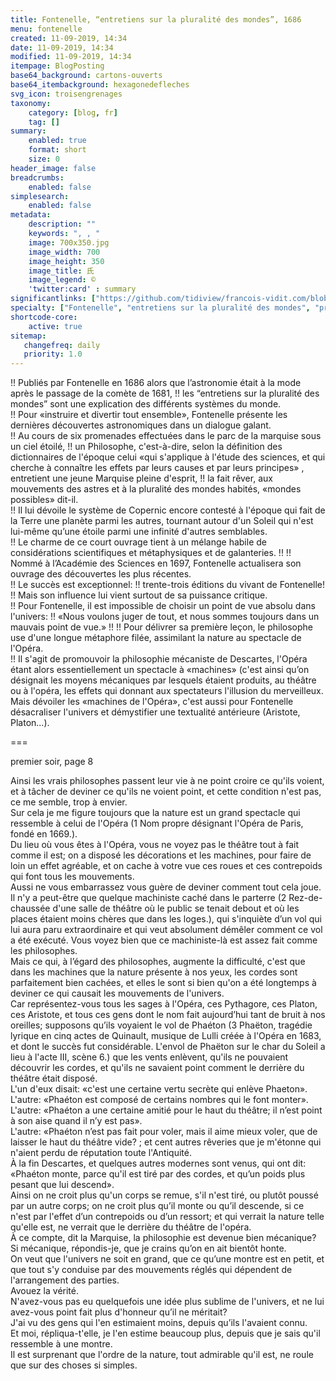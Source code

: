 ```yaml
---
title: Fontenelle, “entretiens sur la pluralité des mondes”, 1686
menu: fontenelle
created: 11-09-2019, 14:34
date: 11-09-2019, 14:34
modified: 11-09-2019, 14:34
itempage: BlogPosting
base64_background: cartons-ouverts
base64_itembackground: hexagonedefleches
svg_icon: troisengrenages
taxonomy:
    category: [blog, fr]
    tag: []
summary:
    enabled: true
    format: short
    size: 0
header_image: false
breadcrumbs:
    enabled: false
simplesearch:
    enabled: false
metadata:
    description: ""
    keywords: ", , "
    image: 700x350.jpg
    image_width: 700
    image_height: 350
    image_title: 氏
    image_legend: ©
    'twitter:card' : summary
significantlinks: ["https://github.com/tidiview/francois-vidit.com/blob/master/user/sites/blog/pages/01.home/29.fontenelle/item.fr.md"]
specialty: ["Fontenelle", "entretiens sur la pluralité des mondes", "première leçon"]
shortcode-core:
    active: true
sitemap:
   changefreq: daily
   priority: 1.0
---
```

!! Publiés par Fontenelle en 1686 alors que l’astronomie était à la mode après le passage de la comète de 1681, 
!! les “entretiens sur la pluralité des mondes” sont une explication des différents systèmes du monde.  
!! Pour «instruire et divertir tout ensemble», Fontenelle présente les dernières découvertes astronomiques dans un dialogue galant.  
!! Au cours de six promenades effectuées dans le parc de la marquise sous un ciel étoilé, 
!! un Philosophe, c'est-à-dire, selon la définition des dictionnaires de l'époque celui «qui s'applique à l'étude des sciences, et qui cherche à connaître les effets par leurs causes et par leurs principes» , entretient une jeune Marquise pleine d'esprit, 
!! la fait rêver, aux mouvements des astres et à la pluralité des mondes habités, «mondes possibles» dit-il.  
!! Il lui dévoile le système de Copernic encore contesté à l'époque qui fait de la Terre une planète parmi les autres, tournant autour d'un Soleil qui n'est lui-même qu’une étoile parmi une infinité d'autres semblables.  
!! Le charme de ce court ouvrage tient à un mélange habile de considérations scientifiques et métaphysiques et de galanteries.
!! 
!! Nommé à l’Académie des Sciences en 1697, Fontenelle actualisera son ouvrage des découvertes les plus récentes.  
!! Le succès est exceptionnel: 
!! trente-trois éditions du vivant de Fontenelle!  
!! Mais son influence lui vient surtout de sa puissance critique.  
!! Pour Fontenelle, il est impossible de choisir un point de vue absolu dans l'univers: 
!! «Nous voulons juger de tout, et nous sommes toujours dans un mauvais point de vue.»
!! 
!! Pour délivrer sa première leçon, le philosophe use d'une longue métaphore filée, assimilant la nature au spectacle de l'Opéra.  
!! Il s'agit de promouvoir la philosophie mécaniste de Descartes, l'Opéra étant alors essentiellement un spectacle à «machines» (c'est ainsi qu’on désignait les moyens mécaniques par lesquels étaient produits, au théâtre ou à l'opéra, les effets qui donnant aux spectateurs l'illusion du merveilleux. Mais dévoiler les «machines de l'Opéra», c'est aussi pour Fontenelle désacraliser l'univers et démystifier une textualité antérieure (Aristote, Platon...).

===

premier soir, page 8

Ainsi les vrais philosophes passent leur vie à ne point croire ce qu'ils voient, et à tâcher de deviner ce qu'ils ne voient point, et cette condition n'est pas, ce me semble, trop à envier.  
Sur cela je me figure toujours que la nature est un grand spectacle qui ressemble à celui de l'Opéra (1 Nom propre désignant l'Opéra de Paris, fondé en 1669.).  
Du lieu où vous êtes à l'Opéra, vous ne voyez pas le théâtre tout à fait comme il est; on a disposé les décorations et les machines, pour faire de loin un effet agréable, et on cache à votre vue ces roues et ces contrepoids qui font tous les mouvements.  
Aussi ne vous embarrassez vous guère de deviner comment tout cela joue.  
Il n'y a peut-être que quelque machiniste caché dans le parterre (2 Rez-de-chaussée d'une salle de théâtre où le public se tenait debout et où les places étaient moins chères que dans les loges.), qui s'inquiète d’un vol qui lui aura paru extraordinaire et qui veut absolument démêler comment ce vol a été exécuté. 
Vous voyez bien que ce machiniste-là est assez fait comme les philosophes.  
Mais ce qui, à l’égard des philosophes, augmente la difficulté, c'est que dans les machines que la nature présente à nos yeux, les cordes sont parfaitement bien cachées, et elles le sont si bien qu'on a été longtemps à deviner ce qui causait les mouvements de l'univers.  
Car représentez-vous tous les sages à l'Opéra, ces Pythagore, ces Platon, ces Aristote, et tous ces gens dont le nom fait aujourd’hui tant de bruit à nos oreilles; supposons qu’ils voyaient le vol de Phaéton (3 Phaëton, tragédie lyrique en cinq actes de Quinault, musique de Lulli créée à l'Opéra en 1683, et dont le succès fut considérable. L'envol de Phaëton sur le char du Soleil a lieu à l'acte III, scène 6.) que les vents enlèvent, qu'ils ne pouvaient découvrir les cordes, et qu'ils ne savaient point comment le derrière du théâtre était disposé.  
L'un d'eux disait: «c'est une certaine vertu secrète qui enlève Phaeton».  
L'autre: «Phaéton est composé de certains nombres qui le font monter».  
L'autre: «Phaéton a une certaine amitié pour le haut du théâtre; il n’est point à son aise quand il n’y est pas».  
L'autre: «Phaéton n’est pas fait pour voler, mais il aime mieux voler, que de laisser le haut du théâtre vide? ; et cent autres rêveries que je m'étonne qui n'aient perdu de réputation toute l'Antiquité.  
À la fin Descartes, et quelques autres modernes sont venus, qui ont dit: «Phaéton monte, parce qu'il est tiré par des cordes, et qu’un poids plus pesant que lui descend».  
Ainsi on ne croit plus qu'un corps se remue, s'il n'est tiré, ou plutôt poussé par un autre corps; on ne croit plus qu’il monte ou qu’il descende, si ce n'est par l'effet d’un contrepoids ou d’un ressort; et qui verrait la nature telle qu'elle est, ne verrait que le derrière du théâtre de l'opéra.  
À ce compte, dit la Marquise, la philosophie est devenue bien mécanique? Si mécanique, répondis-je, que je crains qu’on en ait bientôt honte.  
On veut que l'univers ne soit en grand, que ce qu’une montre est en petit, et que tout s'y conduise par des mouvements réglés qui dépendent de l'arrangement des parties.  
Avouez la vérité.  
N'avez-vous pas eu quelquefois une idée plus sublime de l'univers, et ne lui avez-vous point fait plus d'honneur qu’il ne méritait?  
J'ai vu des gens qui l'en estimaient moins, depuis qu’ils l'avaient connu.  
Et moi, répliqua-t'elle, je l'en estime beaucoup plus, depuis que je sais qu'il ressemble à une montre.  
Il est surprenant que l'ordre de la nature, tout admirable qu'il est, ne roule que sur des choses si simples.

<br>